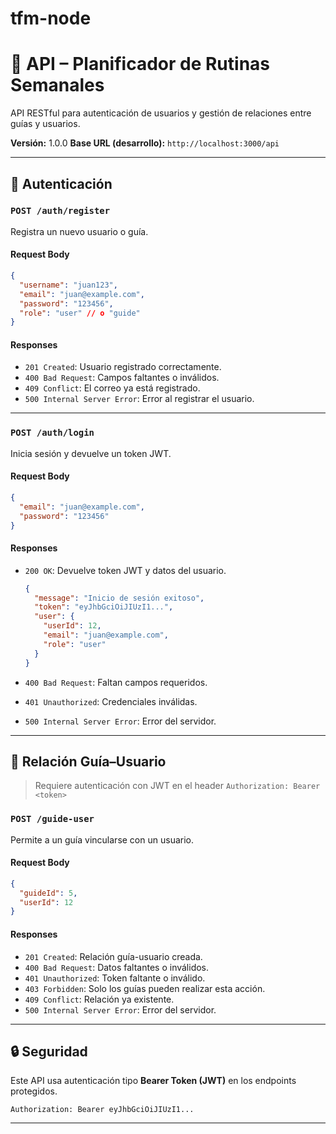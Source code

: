 # tfm-node

# 📘 API – Planificador de Rutinas Semanales

API RESTful para autenticación de usuarios y gestión de relaciones entre guías y usuarios.

**Versión:** 1.0.0
**Base URL (desarrollo):** `http://localhost:3000/api`

---

## 🔐 Autenticación

### `POST /auth/register`

Registra un nuevo usuario o guía.

#### Request Body

```json
{
  "username": "juan123",
  "email": "juan@example.com",
  "password": "123456",
  "role": "user" // o "guide"
}
```

#### Responses

* `201 Created`: Usuario registrado correctamente.
* `400 Bad Request`: Campos faltantes o inválidos.
* `409 Conflict`: El correo ya está registrado.
* `500 Internal Server Error`: Error al registrar el usuario.

---

### `POST /auth/login`

Inicia sesión y devuelve un token JWT.

#### Request Body

```json
{
  "email": "juan@example.com",
  "password": "123456"
}
```

#### Responses

* `200 OK`: Devuelve token JWT y datos del usuario.

  ```json
  {
    "message": "Inicio de sesión exitoso",
    "token": "eyJhbGciOiJIUzI1...",
    "user": {
      "userId": 12,
      "email": "juan@example.com",
      "role": "user"
    }
  }
  ```

* `400 Bad Request`: Faltan campos requeridos.

* `401 Unauthorized`: Credenciales inválidas.

* `500 Internal Server Error`: Error del servidor.

---

## 👥 Relación Guía–Usuario

> Requiere autenticación con JWT en el header `Authorization: Bearer <token>`

### `POST /guide-user`

Permite a un guía vincularse con un usuario.

#### Request Body

```json
{
  "guideId": 5,
  "userId": 12
}
```

#### Responses

* `201 Created`: Relación guía-usuario creada.
* `400 Bad Request`: Datos faltantes o inválidos.
* `401 Unauthorized`: Token faltante o inválido.
* `403 Forbidden`: Solo los guías pueden realizar esta acción.
* `409 Conflict`: Relación ya existente.
* `500 Internal Server Error`: Error del servidor.

---

## 🔒 Seguridad

Este API usa autenticación tipo **Bearer Token (JWT)** en los endpoints protegidos.

```http
Authorization: Bearer eyJhbGciOiJIUzI1...
```

---

